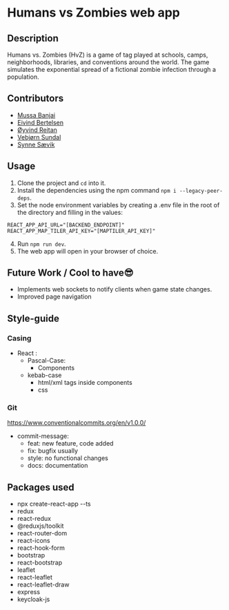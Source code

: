 # Humans vs Zombies web app


## Description

Humans vs. Zombies (HvZ) is a game of tag played at schools, camps, neighborhoods,
libraries, and conventions around the world. The game simulates the exponential spread
of a fictional zombie infection through a population.

## Contributors
- [Mussa Banjai](https://gitlab.com/MoBanju)
- [Eivind Bertelsen](https://gitlab.com/eivindTB)
- [Øyvind Reitan](https://gitlab.com/hindrance)
- [Vebjørn Sundal](https://gitlab.com/vebsun95)
- [Synne Sævik](https://gitlab.com/Synnems)

## Usage
1. Clone the project and `cd` into it. 
2. Install the dependencies using the npm command `npm i --legacy-peer-deps`.
3. Set the node environment variables by creating a .env file in the root of the directory and filling in the values:
~~~
REACT_APP_API_URL="[BACKEND_ENDPOINT]"
REACT_APP_MAP_TILER_API_KEY="[MAPTILER_API_KEY]"
~~~
4. Run `npm run dev`.
5. The web app will open in your browser of choice.

## Future Work / Cool to have😎
- Implements web sockets to notify clients when game state changes.
- Improved page navigation

## Style-guide
### Casing
 - React : 
     - Pascal-Case:
       - Components
     - kebab-case
       - html/xml tags inside components
       - css

### Git
https://www.conventionalcommits.org/en/v1.0.0/
 - commit-message:
   - feat: new feature, code added
   - fix: bugfix usually
   - style: no functional changes
   - docs: documentation

## Packages used
- npx create-react-app --ts
- redux
- react-redux
- @reduxjs/toolkit
- react-router-dom
- react-icons
- react-hook-form
- bootstrap
- react-bootstrap
- leaflet
- react-leaflet
- react-leaflet-draw
- express
- keycloak-js

